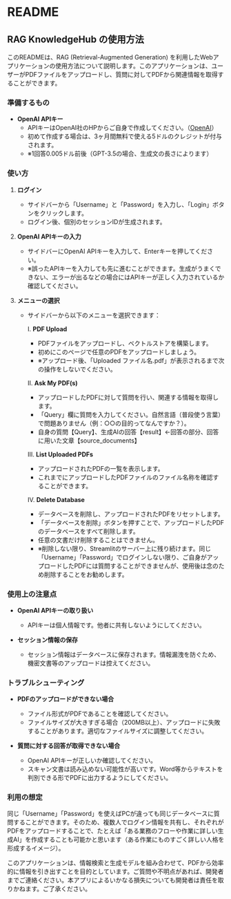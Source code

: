 # README

## RAG KnowledgeHub の使用方法

このREADMEは、RAG (Retrieval-Augmented Generation) を利用したWebアプリケーションの使用方法について説明します。このアプリケーションは、ユーザーがPDFファイルをアップロードし、質問に対してPDFから関連情報を取得することができます。

### 準備するもの
- **OpenAI APIキー**
  - APIキーはOpenAI社のHPからご自身で作成してください。（[OpenAI](https://platform.openai.com/docs/overview)）
  - 初めて作成する場合は、3ヶ月間無料で使える5ドルのクレジットが付与されます。
  - ※1回答0.005ドル前後（GPT-3.5の場合、生成文の長さによります）

### 使い方

1. **ログイン**
   - サイドバーから「Username」と「Password」を入力し、「Login」ボタンをクリックします。
   - ログイン後、個別のセッションIDが生成されます。

2. **OpenAI APIキーの入力**
   - サイドバーにOpenAI APIキーを入力して、Enterキーを押してください。
   - ※誤ったAPIキーを入力しても先に進むことができます。生成がうまくできない、エラーが出るなどの場合にはAPIキーが正しく入力されているか確認してください。

3. **メニューの選択**
   - サイドバーから以下のメニューを選択できます：

     Ⅰ. **PDF Upload**
        - PDFファイルをアップロードし、ベクトルストアを構築します。
        - 初めにこのページで任意のPDFをアップロードしましょう。
        - ※アップロード後、「Uploaded ファイル名.pdf」が表示されるまで次の操作をしないでください。

     Ⅱ. **Ask My PDF(s)**
        - アップロードしたPDFに対して質問を行い、関連する情報を取得します。
        - 「Query」欄に質問を入力してください。自然言語（普段使う言葉）で問題ありません（例：○○の目的ってなんですか？）。
        - 自身の質問【Query】、生成AIの回答【result】←回答の部分、回答に用いた文章【source_documents】

     Ⅲ. **List Uploaded PDFs**
        - アップロードされたPDFの一覧を表示します。
        - これまでにアップロードしたPDFファイルのファイル名称を確認することができます。

     Ⅳ. **Delete Database**
        - データベースを削除し、アップロードされたPDFをリセットします。
        - 「データベースを削除」ボタンを押すことで、アップロードしたPDFのデータベースをすべて削除します。
        - 任意の文書だけ削除することはできません。
        - ※削除しない限り、Streamlitのサーバー上に残り続けます。同じ「Username」「Password」でログインしない限り、ご自身がアップロードしたPDFには質問することができませんが、使用後は念のため削除することをお勧めします。

### 使用上の注意点

- **OpenAI APIキーの取り扱い**
  - APIキーは個人情報です。他者に共有しないようにしてください。

- **セッション情報の保存**
  - セッション情報はデータベースに保存されます。情報漏洩を防ぐため、機密文書等のアップロードは控えてください。

### トラブルシューティング

- **PDFのアップロードができない場合**
  - ファイル形式がPDFであることを確認してください。
  - ファイルサイズが大きすぎる場合（200MB以上）、アップロードに失敗することがあります。適切なファイルサイズに調整してください。

- **質問に対する回答が取得できない場合**
  - OpenAI APIキーが正しいか確認してください。
  - スキャン文書は読み込めない可能性が高いです。Word等からテキストを判別できる形でPDFに出力するようにしてください。

### 利用の想定

同じ「Username」「Password」を使えばPCが違っても同じデータベースに質問することができます。そのため、複数人でログイン情報を共有し、それぞれがPDFをアップロードすることで、たとえば「ある業務のフローや作業に詳しい生成AI」を作成することも可能かと思います（ある作業にものすごく詳しい人格を形成するイメージ）。

このアプリケーションは、情報検索と生成モデルを組み合わせて、PDFから効率的に情報を引き出すことを目的としています。ご質問や不明点があれば、開発者までご連絡ください。本アプリによるいかなる損失についても開発者は責任を取りかねます。ご了承ください。
